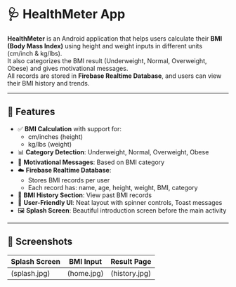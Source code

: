 # 🩺 HealthMeter App

**HealthMeter** is an Android application that helps users calculate their **BMI (Body Mass Index)** using height and weight inputs in different units (cm/inch & kg/lbs).  
It also categorizes the BMI result (Underweight, Normal, Overweight, Obese) and gives motivational messages.  
All records are stored in **Firebase Realtime Database**, and users can view their BMI history and trends.

---

## 🚀 Features

- ✅ **BMI Calculation** with support for:
  - cm/inches (height)
  - kg/lbs (weight)
- 📊 **Category Detection**: Underweight, Normal, Overweight, Obese
- 💬 **Motivational Messages**: Based on BMI category
- ☁️ **Firebase Realtime Database**:
  - Stores BMI records per user
  - Each record has: name, age, height, weight, BMI, category
- 📅 **BMI History Section**: View past BMI records
- 🎨 **User-Friendly UI**: Neat layout with spinner controls, Toast messages
- 🖼️ **Splash Screen**: Beautiful introduction screen before the main activity

---

## 📸 Screenshots

| Splash Screen | BMI Input | Result Page |
|---------------|-----------|-------------|
| (splash.jpg) | (home.jpg) |(history.jpg) |


